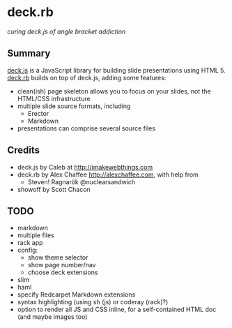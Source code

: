 # deck.rb

*curing deck.js of angle bracket addiction*

## Summary

[deck.js](http://imakewebthings.github.com/deck.js) is a JavaScript library for building slide presentations using HTML 5. [deck.rb](http://github.com/alexch/deck.rb) builds on top of deck.js, adding some features:

* clean(ish) page skeleton allows you to focus on your slides, not the HTML/CSS infrastructure
* multiple slide source formats, including
  * Erector
  * Markdown
* presentations can comprise several source files

## Credits

* deck.js by Caleb at http://imakewebthings.com
* deck.rb by Alex Chaffee http://alexchaffee.com, with help from
  * Steven! Ragnarök @nuclearsandwich
* showoff by Scott Chacon

## TODO

* markdown
* multiple files
* rack app
* config: 
  * show theme selector
  * show page number/nav
  * choose deck extensions
* slim
* haml
* specify Redcarpet Markdown extensions
* syntax highlighting (using sh (js) or coderay (rack)?)
* option to render all JS and CSS inline, for a self-contained HTML doc (and maybe images too)

